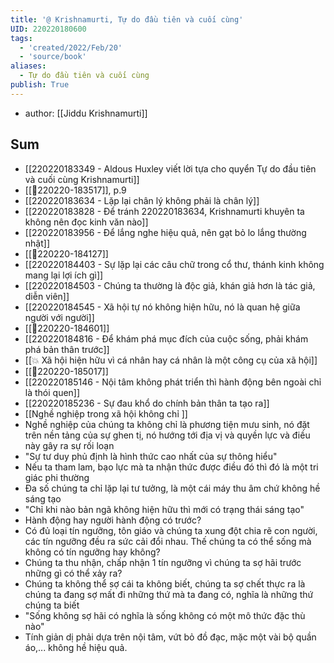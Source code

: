 ```yaml
---
title: '@ Krishnamurti, Tự do đầu tiên và cuối cùng'
UID: 220220180600
tags:
  - 'created/2022/Feb/20'
  - 'source/book'
aliases:
  - Tự do đầu tiên và cuối cùng
publish: True
---
```

- author: [[Jiddu Krishnamurti]]

## Sum
- [[220220183349 - Aldous Huxley viết lời tựa cho quyển Tự do đầu tiên và cuối cùng Krishnamurti]]
- [[💬220220-183517]], p.9
- [[220220183634 - Lặp lại chân lý không phải là chân lý]]
- [[220220183828 - Để tránh 220220183634, Krishnamurti khuyên ta không nên đọc kinh văn nào]]
- [[220220183956 - Để lắng nghe hiệu quả, nên gạt bỏ lo lắng thường nhật]]
- [[💬220220-184127]]
- [[220220184403 - Sự lặp lại các câu chữ trong cổ thư, thánh kinh không mang lại lợi ích gì]]
- [[220220184503 - Chúng ta thường là độc giả, khán giả hơn là tác giả, diễn viên]]
- [[220220184545 - Xã hội tự nó không hiện hữu, nó là quan hệ giữa người với người]]
- [[💬220220-184601]]
- [[220220184816 - Để khám phá mục đích của cuộc sống, phải khám phá bản thân trước]]
- [[💥 Xã hội hiện hữu vì cá nhân hay cá nhân là một công cụ của xã hội]]
- [[💬220220-185017]]
- [[220220185146 - Nội tâm không phát triển thì hành động bên ngoài chỉ là thói quen]]
- [[220220185236 - Sự đau khổ do chính bản thân ta tạo ra]]
- [[Nghề nghiệp trong xã hội không chỉ ]]
- Nghề nghiệp của chúng ta không chỉ là phương tiện mưu sinh, nó đặt trên nền tảng của sự ghen tị, nó hướng tới địa vị và quyền lực và điều này gây ra sự rối loạn
- "Sự tư duy phủ định là hình thức cao nhất của sự thông hiểu"
- Nếu ta tham lam, bạo lực mà ta nhận thức được điều đó thì đó là một tri giác phi thường
- Đa số chúng ta chỉ lặp lại tư tưởng, là một cái máy thu âm chứ không hề sáng tạo
- "Chỉ khi nào bản ngã không hiện hữu thì mới có trạng thái sáng tạo"
- Hành động hay người hành động có trước?
- Có đủ loại tín ngưỡng, tôn giáo và chúng ta xung đột chia rẽ con người, các tín ngưỡng đều ra sức cải đổi nhau. Thế chúng ta có thể sống mà không có tín ngưỡng hay không?
- Chúng ta thu nhận, chấp nhận 1 tín ngưỡng vì chúng ta sợ hãi trước những gì có thể xảy ra?
- Chúng ta không thể sợ cái ta không biết, chúng ta sợ chết thực ra là chúng ta đang sợ mất đi những thứ mà ta đang có, nghĩa là những thứ chúng ta biết
- "Sống không sợ hãi có nghĩa là sống không có một mô thức đặc thù nào"
- Tính giản dị phải dựa trên nội tâm, vứt bỏ đồ đạc, mặc một vài bộ quần áo,... không hề hiệu quả.


